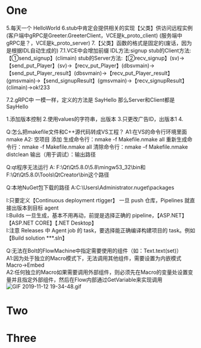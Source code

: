 
# One  

5.每天一个 HelloWorld
6.stub中肯定会提供相关的实现【父类】供访问远程实例
(客户端中gRPC是Greeter.GreeterClient，VCE是k_proto_client)
(服务端中gRPC是？，VCE是k_proto_server)
7.【父类】函数的格式是固定的(废话，因为是根据IDL自动生成的)
7.1.VCE中会增加前缀
IDL方法:signup
stub的Client方法:【①send_signup】(climain)
stub的Server方法:【②recv_signup】(sv)->【send_put_Player】(sv)->【recv_put_Player】(dbsvmain)->【send_put_Player_result】(dbsvmain)->【recv_put_Player_result】(gmsvmain)->【send_signupResult】(gmsvmain)->【recv_signupResult】(climain)->ok!233

7.2.gRPC中
一模一样，定义的方法是 SayHello
那么Server和Client都是 SayHello


1.添加版本控制
2.使用values的字符串，出版本
3.只更改广告ID，出版本1
4.


Q:怎么把makefile文件和C++源代码转成VS工程？
A1:在VS的命令行环境里面nmake
A2:
空项目 添加
生成命令行：nmake -f Makefile.nmake all
重新生成命令行：nmake -f Makefile.nmake all
清除命令行：nmake –f Makefile.nmake distclean
输出（用于调试）：输出路径


Q:qt程序无法运行
A:
F:\Qt\Qt5.8.0\5.8\mingw53_32\bin和
F:\Qt\Qt5.8.0\Tools\QtCreator\bin这个路径

Q:本地NuGet包下载的路径
A:C:\Users\Administrator\.nuget\packages


I:只要定义【Continuous deployment rtigger】 一旦 push 仓库，Pipelines 就直接出版本到目标 agent  
I:Builds 一旦生成，基本不用再动，前提是选择正确的 pipeline，【ASP.NET】【ASP.NET CORE】【.NET Desktop】  
I:注意 Releases 中 Agent job 的 task，要选择能正确编译构建项目的 task。例如【Build solution **\*.sln】  

Q:无法在Bolt的FlowMachine中指定需要使用的组件（如：Text.text(set)）  
A1:因为处于独立的Macro模式下，无法调用其他组件，需要设置为内嵌模式 Macro->Embed  
A2:任何独立的Macro如果需要调用外部组件，则必须先在Macro的变量处设置变量并且指定外部组件，然后在Flow内部通过GetVariable来实现调用  
![GIF 2019-11-12 19-34-48.gif](https://i.loli.net/2019/11/12/BDC5FG3R2TP1sVH.gif)  

# Two
# Three

